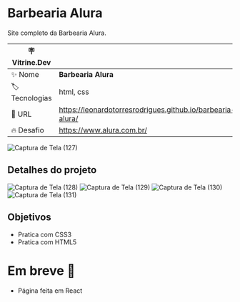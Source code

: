 


# Barbearia Alura

Site completo da Barbearia Alura.

| :placard: Vitrine.Dev |     |
| -------------  | --- |
| :sparkles: Nome        | **Barbearia Alura**
| :label: Tecnologias | html, css
| :rocket: URL         | https://leonardotorresrodrigues.github.io/barbearia-alura/
| :fire: Desafio     | https://www.alura.com.br/

<!-- Inserir imagem com a #vitrinedev ao final do link -->
![Captura de Tela (127)](https://user-images.githubusercontent.com/91892938/168454528-14aa08ba-0170-4c0f-9826-b43ce720c132.png#vitrinedev)

## Detalhes do projeto

![Captura de Tela (128)](https://user-images.githubusercontent.com/91892938/168454537-c40b5ad0-79c1-4e48-b4b9-2ce8cc0b5517.png#vitrinedev)
![Captura de Tela (129)](https://user-images.githubusercontent.com/91892938/168454539-5b236704-f2d7-4dc1-922f-bcc1b1cf3495.png#vitrinedev)
![Captura de Tela (130)](https://user-images.githubusercontent.com/91892938/168454544-37fb5f92-e065-42dc-aa4e-fb22d4354b64.png#vitrinedev)
![Captura de Tela (131)](https://user-images.githubusercontent.com/91892938/168454560-c6a9cfc4-6f4d-41bb-bd9f-367c2230ee30.png#vitrinedev)

## Objetivos
* Pratica com CSS3
* Pratica com HTML5

# Em breve :construction:

* Página feita em React
